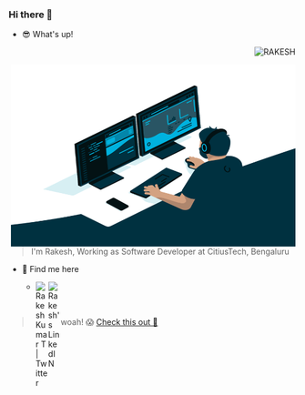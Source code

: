 ### Hi there 👋

- :sunglasses: What's up!

<p align="right"> <img src="https://komarev.com/ghpvc/?username=rakesh-kumar-t&label=Profile%20views&color=0e75b6&style=flat" alt="RAKESH" /> </p>
<img align="right" alt="GIF" src="https://github.com/rakesh-kumar-t/rakesh-kumar-t/blob/main/code.gif?raw=true" width="500" height="320" />

> I'm Rakesh, Working as Software Developer at CitiusTech, Bengaluru

- :telescope: Find me here

  - <a href="https://twitter.com/rakesh_kumarT">
    <img align="left" alt="Rakesh Kumar T | Twitter" width="22px" src="https://cdn.simpleicons.org/x" />
    </a>
    <a href="https://www.linkedin.com/in/rakeshkumart/">
      <img align="left" alt="Rakesh's LinkedIN" width="22px" src="https://cdn.simpleicons.org/linkedin" />
    </a>

<br/>

> woah! 😱 [Check this out 🚒](https://skyline.github.com/rakesh-kumar-t/2023)

<!--
**rakesh-kumar-t/rakesh-kumar-t** is a ✨ _special_ ✨ repository because its `README.md` (this file) appears on your GitHub profile.

Here are some ideas to get you started:

- 🔭 I’m currently working on ...
- 🌱 I’m currently learning ...
- 👯 I’m looking to collaborate on ...
- 🤔 I’m looking for help with ...
- 💬 Ask me about ...
- 📫 How to reach me: ...
- 😄 Pronouns: ...
- ⚡ Fun fact: ...
-->
